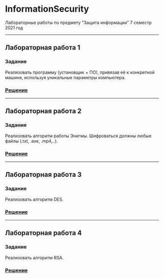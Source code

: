 # InformationSecurity
Лабораторные работы по предмету "Защита информации" 7 семестр 2021 год

---
## Лабораторная работа 1
### Задание
Реализовать программу (установщик + ПО), привязав её к конкретной машине, используя уникальные параметры компьютера.
### [Решение](https://github.com/Bryanskaya/InformationSecurity/tree/main/lab01)

---
## Лабораторная работа 2
### Задание
Реализовать алгоритм работы Энигмы. Шифроваться должны любые файлы (.txt, .exe, .mp4,..).
### [Решение](https://github.com/Bryanskaya/InformationSecurity/tree/main/lab02/lab02/lab02)

---
## Лабораторная работа 3
### Задание
Реализовать алгоритм DES.
### [Решение](https://github.com/Bryanskaya/InformationSecurity/tree/main/lab03/lab03)

---
## Лабораторная работа 4
### Задание
Реализовать алгоритм RSA.
### [Решение]()
